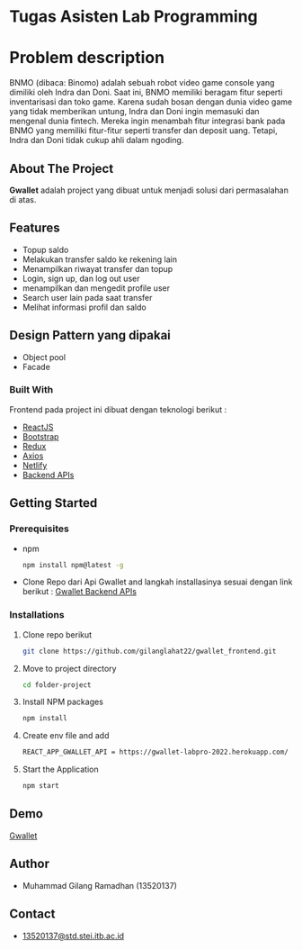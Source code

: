 # Tugas Asisten Lab Programming

# Problem description

BNMO (dibaca: Binomo) adalah sebuah robot video game console yang dimiliki oleh Indra dan Doni. Saat ini, BNMO memiliki beragam fitur seperti inventarisasi dan toko game. Karena sudah bosan dengan dunia video game yang tidak memberikan untung, Indra dan Doni ingin memasuki dan mengenal dunia fintech. Mereka ingin menambah fitur integrasi bank pada BNMO yang memiliki fitur-fitur seperti transfer dan deposit uang. Tetapi, Indra dan Doni tidak cukup ahli dalam ngoding.

## About The Project

**Gwallet** adalah project yang dibuat untuk menjadi solusi dari permasalahan di atas.

## Features
- Topup saldo
- Melakukan transfer saldo ke rekening lain
- Menampilkan riwayat transfer dan topup
- Login, sign up, dan log out user
- menampilkan dan mengedit profile user
- Search user lain pada saat transfer
- Melihat informasi profil dan saldo

## Design Pattern yang dipakai
- Object pool
- Facade

### Built With

Frontend pada project ini dibuat dengan teknologi berikut :

- [ReactJS](https://reactjs.org/)
- [Bootstrap](https://getbootstrap.com)
- [Redux](https://redux.js.org/)
- [Axios](https://axios-http.com/)
- [Netlify](https://www.netlify.com/)
- [Backend APIs](https://github.com/gilanglahat22/gwallet_frontend)

## Getting Started

### Prerequisites

- npm
  ```sh
  npm install npm@latest -g
  ```
- Clone Repo dari Api Gwallet and langkah installasinya sesuai dengan link berikut :
  [Gwallet Backend APIs](https://github.com/gilanglahat22/gwallet_backend)

### Installations

1. Clone repo berikut
   ```sh
   git clone https://github.com/gilanglahat22/gwallet_frontend.git
   ```
2. Move to project directory
   ```sh
   cd folder-project
   ```
3. Install NPM packages
   ```sh
   npm install
   ```
4. Create env file and add 
    ```sh  
    REACT_APP_GWALLET_API = https://gwallet-labpro-2022.herokuapp.com/ or http://localhost:Your API PORT/
    ```
4. Start the Application
   ```sh
   npm start
   ```

## Demo

[Gwallet](https://gwallet-labpro.netlify.app/)


## Author

- Muhammad Gilang Ramadhan (13520137)
## Contact
- 13520137@std.stei.itb.ac.id
